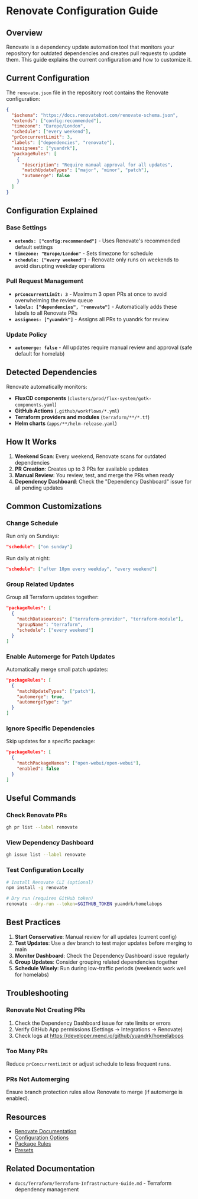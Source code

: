 # Renovate Configuration Guide

## Overview

Renovate is a dependency update automation tool that monitors your repository for outdated dependencies and creates pull requests to update them. This guide explains the current configuration and how to customize it.

## Current Configuration

The `renovate.json` file in the repository root contains the Renovate configuration:

```json
{
  "$schema": "https://docs.renovatebot.com/renovate-schema.json",
  "extends": ["config:recommended"],
  "timezone": "Europe/London",
  "schedule": ["every weekend"],
  "prConcurrentLimit": 3,
  "labels": ["dependencies", "renovate"],
  "assignees": ["yuandrk"],
  "packageRules": [
    {
      "description": "Require manual approval for all updates",
      "matchUpdateTypes": ["major", "minor", "patch"],
      "automerge": false
    }
  ]
}
```

## Configuration Explained

### Base Settings

- **`extends: ["config:recommended"]`** - Uses Renovate's recommended default settings
- **`timezone: "Europe/London"`** - Sets timezone for schedule
- **`schedule: ["every weekend"]`** - Renovate only runs on weekends to avoid disrupting weekday operations

### Pull Request Management

- **`prConcurrentLimit: 3`** - Maximum 3 open PRs at once to avoid overwhelming the review queue
- **`labels: ["dependencies", "renovate"]`** - Automatically adds these labels to all Renovate PRs
- **`assignees: ["yuandrk"]`** - Assigns all PRs to yuandrk for review

### Update Policy

- **`automerge: false`** - All updates require manual review and approval (safe default for homelab)

## Detected Dependencies

Renovate automatically monitors:

- **FluxCD components** (`clusters/prod/flux-system/gotk-components.yaml`)
- **GitHub Actions** (`.github/workflows/*.yml`)
- **Terraform providers and modules** (`terraform/**/*.tf`)
- **Helm charts** (`apps/**/helm-release.yaml`)

## How It Works

1. **Weekend Scan**: Every weekend, Renovate scans for outdated dependencies
2. **PR Creation**: Creates up to 3 PRs for available updates
3. **Manual Review**: You review, test, and merge the PRs when ready
4. **Dependency Dashboard**: Check the "Dependency Dashboard" issue for all pending updates

## Common Customizations

### Change Schedule

Run only on Sundays:
```json
"schedule": ["on sunday"]
```

Run daily at night:
```json
"schedule": ["after 10pm every weekday", "every weekend"]
```

### Group Related Updates

Group all Terraform updates together:
```json
"packageRules": [
  {
    "matchDatasources": ["terraform-provider", "terraform-module"],
    "groupName": "terraform",
    "schedule": ["every weekend"]
  }
]
```

### Enable Automerge for Patch Updates

Automatically merge small patch updates:
```json
"packageRules": [
  {
    "matchUpdateTypes": ["patch"],
    "automerge": true,
    "automergeType": "pr"
  }
]
```

### Ignore Specific Dependencies

Skip updates for a specific package:
```json
"packageRules": [
  {
    "matchPackageNames": ["open-webui/open-webui"],
    "enabled": false
  }
]
```

## Useful Commands

### Check Renovate PRs
```bash
gh pr list --label renovate
```

### View Dependency Dashboard
```bash
gh issue list --label renovate
```

### Test Configuration Locally
```bash
# Install Renovate CLI (optional)
npm install -g renovate

# Dry run (requires GitHub token)
renovate --dry-run --token=$GITHUB_TOKEN yuandrk/homelabops
```

## Best Practices

1. **Start Conservative**: Manual review for all updates (current config)
2. **Test Updates**: Use a dev branch to test major updates before merging to main
3. **Monitor Dashboard**: Check the Dependency Dashboard issue regularly
4. **Group Updates**: Consider grouping related dependencies together
5. **Schedule Wisely**: Run during low-traffic periods (weekends work well for homelabs)

## Troubleshooting

### Renovate Not Creating PRs

1. Check the Dependency Dashboard issue for rate limits or errors
2. Verify GitHub App permissions (Settings → Integrations → Renovate)
3. Check logs at https://developer.mend.io/github/yuandrk/homelabops

### Too Many PRs

Reduce `prConcurrentLimit` or adjust schedule to less frequent runs.

### PRs Not Automerging

Ensure branch protection rules allow Renovate to merge (if automerge is enabled).

## Resources

- [Renovate Documentation](https://docs.renovatebot.com/)
- [Configuration Options](https://docs.renovatebot.com/configuration-options/)
- [Package Rules](https://docs.renovatebot.com/configuration-options/#packagerules)
- [Presets](https://docs.renovatebot.com/presets-default/)

## Related Documentation

- `docs/Terraform/Terraform-Infrastructure-Guide.md` - Terraform dependency management